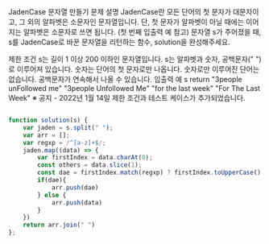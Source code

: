 JadenCase 문자열 만들기
문제 설명
JadenCase란 모든 단어의 첫 문자가 대문자이고, 그 외의 알파벳은 소문자인 문자열입니다. 단, 첫 문자가 알파벳이 아닐 때에는 이어지는 알파벳은 소문자로 쓰면 됩니다. (첫 번째 입출력 예 참고)
문자열 s가 주어졌을 때, s를 JadenCase로 바꾼 문자열을 리턴하는 함수, solution을 완성해주세요.

제한 조건
s는 길이 1 이상 200 이하인 문자열입니다.
s는 알파벳과 숫자, 공백문자(" ")로 이루어져 있습니다.
숫자는 단어의 첫 문자로만 나옵니다.
숫자로만 이루어진 단어는 없습니다.
공백문자가 연속해서 나올 수 있습니다.
입출력 예
s	return
"3people unFollowed me"	"3people Unfollowed Me"
"for the last week"	"For The Last Week"
※ 공지 - 2022년 1월 14일 제한 조건과 테스트 케이스가 추가되었습니다.

```javascript

function solution(s) {
    var jaden = s.split(" ");
    var arr = [];
    var regxp = /^[a-z]+$/;
    jaden.map((data) => {
        var firstIndex = data.charAt(0);
        const others = data.slice(1);
        const dae = firstIndex.match(regxp) ? firstIndex.toUpperCase() + others.toLowerCase() : firstIndex + others.toLowerCase();
        if(dae){
            arr.push(dae)
        } else {
            arr.push(data)
        }
    })
    return arr.join(" ")
};
